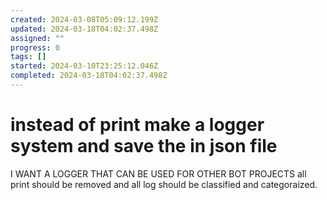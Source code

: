 ```yaml
---
created: 2024-03-08T05:09:12.199Z
updated: 2024-03-18T04:02:37.498Z
assigned: ""
progress: 0
tags: []
started: 2024-03-10T23:25:12.046Z
completed: 2024-03-18T04:02:37.498Z
---
```


# instead of print make a logger system and save the in json file

I WANT A LOGGER THAT CAN BE USED FOR OTHER BOT PROJECTS
all print should be removed and all log should be classified and categoraized.
